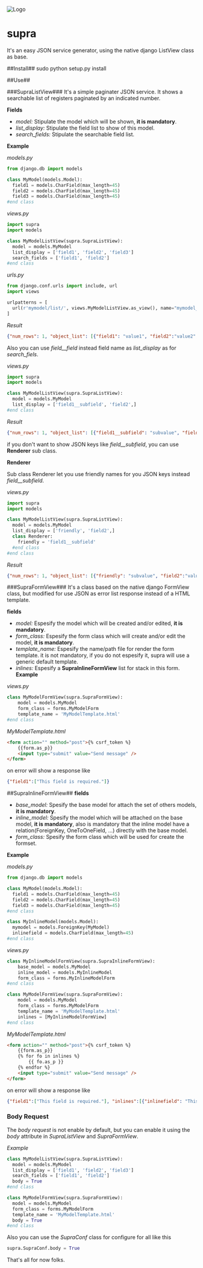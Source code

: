 ![Logo](https://drive.google.com/uc?export=view&id=0B4P0WGQG9LrDTmVzaVFtZ01EckU)
# supra

It's an easy JSON service generator, using the native django ListView class as base.

##Install##
  sudo python setup.py install

##Use##

###SupraListView###
It's a simple paginater JSON service. It shows a searchable list of registers paginated by an indicated number.

**Fields**
  - *model:* Stipulate the model which will be shown, **it is mandatory**.
  - *list_display:* Stipulate the field list to show of this model.
  - *search_fields:* Stipulate the searchable field list.

**Example**

*models.py*
```python
from django.db import models

class MyModel(models.Model):
  field1 = models.CharField(max_length=45)
  field2 = models.CharField(max_length=45)
  field3 = models.CharField(max_length=45)
#end class
```
*views.py*
```python
import supra
import models

class MyModelListView(supra.SupraListView):
  model = models.MyModel
  list_display = ['field1', 'field2', 'field3']
  search_fields = ['field1', 'field2']
#end class
```
*urls.py*
```python
from django.conf.urls import include, url
import views

urlpatterns = [
  url(r'mymodel/list/', views.MyModelListView.as_view(), name="mymodel_list"),
]
```
*Result*
```json
{"num_rows": 1, "object_list": [{"field1": "value1", "field2":"value2", "field3":"value3"}]}
```

Also you can use *field__field* instead field name as *list_display* as for *search_fiels*.

*views.py*
```python
import supra
import models

class MyModelListView(supra.SupraListView):
  model = models.MyModel
  list_display = ['field1__subfield', 'field2',]
#end class
```
*Result*
```json
{"num_rows": 1, "object_list": [{"field1__subfield": "subvalue", "field2":"value2"}]}
```

if you don't want to show JSON keys like *field__subfield*, you can use **Renderer** sub class.

**Renderer**

Sub class Renderer  let you use friendly names for you JSON keys instead *field__subfield*.

*views.py*
```python
import supra
import models

class MyModelListView(supra.SupraListView):
  model = models.MyModel
  list_display = ['friendly', 'field2',]
  class Renderer:
    friendly = 'field1__subfield'
  #end class
#end class
```
*Result*
```json
{"num_rows": 1, "object_list": [{"friendly": "subvalue", "field2":"value2"}]}
```
###SupraFormView###
It's a class based on the native django FormView class, but modified for use JSON as error list response instead of a HTML template.

**fields**
- *model:* Espesify the model which will be created and/or edited, **it is mandatory**.
- *form_class:* Espesify the form class which will create and/or edit the model, **it is mandatory**.
- *template_name:* Espesify the name/path file for render the form template. it is not mandatory, if you do not espesify it, supra will use a generic default template.
- *inlines:* Espesify a **SupraInlineFormView** list for stack in this form.
**Example**

*views.py*
```python
class MyModelFormView(supra.SupraFormView):
	model = models.MyModel
	form_class = forms.MyModelForm
	template_name = 'MyModelTemplate.html'
#end class
```
*MyModelTemplate.html*
```html
<form action="" method="post">{% csrf_token %}
    {{form.as_p}}
    <input type="submit" value="Send message" />
</form>
```
on error will show a response like
```json
{"field1":["This field is required."]}
```
##SupraInlineFormView##
**fields**
- *base_model:* Spesify the base model for attach the set of others models, **it is mandatory**.
- *inline_model:* Spesify the model which will be attached on the base model, **it is mandatory**, also is mandatory that the inline model have a relation(ForeignKey, OneToOneField, ...) directly with the base model.
- *form_class:* Spesify the form class which will be used for create the formset.

**Example**


*models.py*
```python
from django.db import models

class MyModel(models.Model):
  field1 = models.CharField(max_length=45)
  field2 = models.CharField(max_length=45)
  field3 = models.CharField(max_length=45)
#end class

class MyInlineModel(models.Model):
  mymodel = models.ForeignKey(MyModel)
  inlinefield = models.CharField(max_length=45)
#end class
```
*views.py*
```python
class MyInlineModelFormView(supra.SupraInlineFormView):
	base_model = models.MyModel
	inline_model = models.MyInlineModel
	form_class = forms.MyInlineModelForm
#end class

class MyModelFormView(supra.SupraFormView):
	model = models.MyModel
	form_class = forms.MyModelForm
	template_name = 'MyModelTemplate.html'
	inlines = [MyInlineModelFormView]
#end class
```
*MyModelTemplate.html*
```html
<form action="" method="post">{% csrf_token %}
    {{form.as_p}}
    {% for fo in inlines %}
    	{{ fo.as_p }}
    {% endfor %}
    <input type="submit" value="Send message" />
</form>
```
on error will show a response like
```json
{"field1":["This field is required."], "inlines":[{"inlinefield": "This field is required."}]}
```
### Body Request ###
The *body request* is not enable by default, but you can enable it using the *body* attribute in *SupraListView* and *SupraFormView*.

*Example*

```python
class MyModelListView(supra.SupraListView):
  model = models.MyModel
  list_display = ['field1', 'field2', 'field3']
  search_fields = ['field1', 'field2']
  body = True
#end class
```

```python
class MyModelFormView(supra.SupraFormView):
  model = models.MyModel
  form_class = forms.MyModelForm
  template_name = 'MyModelTemplate.html'
  body = True
#end class
```

Also you can use the *SupraConf* class for configure for all like this

```python
supra.SupraConf.body = True
```

That's all for now folks.
